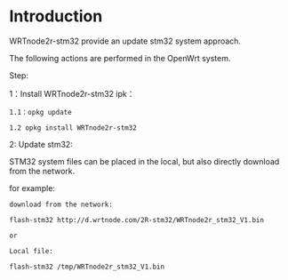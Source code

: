 Introduction
===
WRTnode2r-stm32 provide an update stm32 system approach.

The following actions are performed in the OpenWrt system.

Step:

1：Install WRTnode2r-stm32 ipk：

	1.1：opkg update 

	1.2 opkg install WRTnode2r-stm32

2: Update stm32:

STM32 system files can be placed in the local, but also directly download from the network.

for example:

	download from the network:

	flash-stm32 http://d.wrtnode.com/2R-stm32/WRTnode2r_stm32_V1.bin

	or

	Local file:

	flash-stm32 /tmp/WRTnode2r_stm32_V1.bin	
